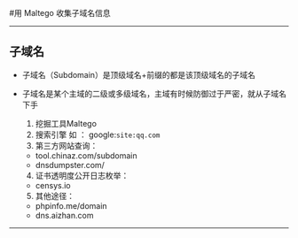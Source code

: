 #用 Maltego 收集子域名信息

--- 

## 子域名
- 子域名（Subdomain）是顶级域名+前缀的都是该顶级域名的子域名
- 子域名是某个主域的二级或多级域名，主域有时候防御过于严密，就从子域名下手

    1. 挖掘工具Maltego
    2. 搜索引擎 如 ： google:``site:qq.com``
    3. 第三方网站查询：
    - tool.chinaz.com/subdomain
    - dnsdumpster.com/
    4. 证书透明度公开日志枚举：
    - censys.io
    5. 其他途径： 
    - phpinfo.me/domain
    - dns.aizhan.com



---

